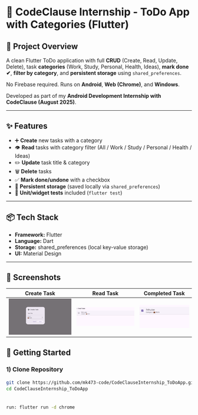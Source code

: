 # 📌 CodeClause Internship - ToDo App with Categories (Flutter)

## 📖 Project Overview
A clean Flutter ToDo application with full **CRUD** (Create, Read, Update, Delete), task **categories** (Work, Study, Personal, Health, Ideas), **mark done ✔**, **filter by category**, and **persistent storage** using `shared_preferences`.  

No Firebase required. Runs on **Android**, **Web (Chrome)**, and **Windows**.  

Developed as part of my **Android Development Internship with CodeClause (August 2025)**.  

---

## ✨ Features
- ➕ **Create** new tasks with a category  
- 👁️ **Read** tasks with category filter (All / Work / Study / Personal / Health / Ideas)  
- ✏️ **Update** task title & category  
- 🗑️ **Delete** tasks  
- ✅ **Mark done/undone** with a checkbox  
- 💾 **Persistent storage** (saved locally via `shared_preferences`)  
- 🧪 **Unit/widget tests** included (`flutter test`)  

---

## 📦 Tech Stack
- **Framework:** Flutter  
- **Language:** Dart  
- **Storage:** shared_preferences (local key-value storage)  
- **UI:** Material Design  

---

## 📸 Screenshots
| Create Task | Read Task | Completed Task |
|-------------|-----------|----------------|
| ![Create Task](assets/screenshots/create_task.png) | ![Read Task](assets/screenshots/read_task.png) | ![Completed Task](assets/screenshots/completed_task.png) |


## 🚀 Getting Started

### 1) Clone Repository
```bash
git clone https://github.com/mk473-code/CodeClauseInternship_ToDoApp.git
cd CodeClauseInternship_ToDoApp


run: flutter run -d chrome
